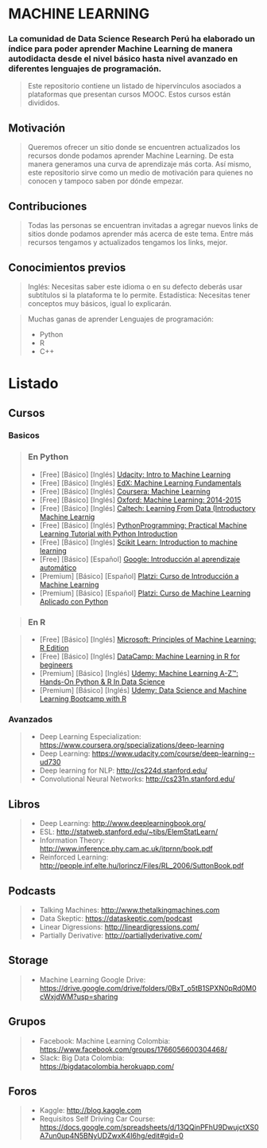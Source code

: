# MACHINE LEARNING

### La comunidad de Data Science Research Perú ha elaborado un índice para poder aprender Machine Learning de manera autodidacta desde el nivel básico hasta nivel avanzado en diferentes lenguajes de programación.

> Este repositorio contiene un listado de hipervínculos asociados a plataformas que presentan cursos MOOC. Estos cursos están divididos.

## Motivación

> Queremos ofrecer un sitio donde se encuentren actualizados los recursos donde podamos aprender Machine Learning. De esta manera generamos una curva de aprendizaje más corta. Así mismo, este repositorio sirve como un medio de motivación para quienes no conocen y tampoco saben por dónde empezar.

## Contribuciones

> Todas las personas se encuentran invitadas a agregar nuevos links de sitios donde podamos aprender más acerca de este tema. Entre más recursos tengamos y actualizados tengamos los links, mejor.

## Conocimientos previos

> Inglés: Necesitas saber este idioma o en su defecto deberás usar subtítulos si la plataforma te lo permite.
> Estadística: Necesitas tener conceptos muy básicos, igual lo explicarán.

> Muchas ganas de aprender
> Lenguajes de programación: 
> - Python
> - R
> - C++

# Listado
## Cursos
### Basicos
> ### En Python
> * [Free] [Básico] [Inglés] [Udacity: Intro to Machine Learning](https://www.udacity.com/course/intro-to-machine-learning--ud120)
> * [Free] [Básico] [Inglés] [EdX: Machine Learning Fundamentals](https://www.edx.org/es/course/machine-learning-fundamentals)
> * [Free] [Básico] [Inglés] [Coursera: Machine Learning](https://www.coursera.org/learn/machine-learning)
> * [Free] [Básico] [Inglés] [Oxford: Machine Learning: 2014-2015](https://www.cs.ox.ac.uk/people/nando.defreitas/machinelearning/)
> * [Free] [Básico] [Inglés] [Caltech: Learning From Data (Introductory Machine Learnig](https://www.edx.org/course/learning-data-introductory-machine-caltechx-cs1156x)
> * [Free] [Básico] [Inglés] [PythonProgramming: Practical Machine Learning Tutorial with Python Introduction](https://pythonprogramming.net/machine-learning-tutorials/)
> * [Free] [Básico] [Inglés] [Scikit Learn: Introduction to machine learning](http://scikit-learn.org/stable/tutorial/index.html)
> * [Free] [Básico] [Español] [Google: Introducción al aprendizaje automático](https://developers.google.com/machine-learning/crash-course/ml-intro)
> * [Premium] [Básico] [Español] [Platzi: Curso de Introducción a Machine Learning](https://platzi.com/clases/ia/)
> * [Premium] [Básico] [Español] [Platzi: Curso de Machine Learning Aplicado con Python](https://platzi.com/clases/scikit/)

> ### En R

> * [Free] [Básico] [Inglés] [Microsoft: Principles of Machine Learning: R Edition](https://www.edx.org/es/course/principles-of-machine-learning-r-edition)
> * [Free] [Básico] [Inglés] [DataCamp: Machine Learning in R for begineers](https://www.datacamp.com/community/tutorials/machine-learning-in-r)
> * [Premium] [Básico] [Inglés] [Udemy: Machine Learning A-Z™: Hands-On Python & R In Data Science](https://www.udemy.com/machinelearning/)
> * [Premium] [Básico] [Inglés] [Udemy: Data Science and Machine Learning Bootcamp with R](https://www.udemy.com/data-science-and-machine-learning-bootcamp-with-r/?siteID=vedj0cWlu2Y-y7Y297koEJ0uwM4mFVgkkQ&LSNPUBID=vedj0cWlu2Y)

### Avanzados
> * Deep Learning Especialization: https://www.coursera.org/specializations/deep-learning
> * Deep Learning: https://www.udacity.com/course/deep-learning--ud730
> * Deep learning for NLP: http://cs224d.stanford.edu/
> * Convolutional Neural Networks: http://cs231n.stanford.edu/

## Libros
> * Deep Learning: http://www.deeplearningbook.org/
> * ESL: http://statweb.stanford.edu/~tibs/ElemStatLearn/
> * Information Theory: http://www.inference.phy.cam.ac.uk/itprnn/book.pdf
> * Reinforced Learning: http://people.inf.elte.hu/lorincz/Files/RL_2006/SuttonBook.pdf

## Podcasts
> * Talking Machines: http://www.thetalkingmachines.com
> * Data Skeptic: https://dataskeptic.com/podcast
> * Linear Digressions: http://lineardigressions.com/
> * Partially Derivative: http://partiallyderivative.com/

## Storage
> * Machine Learning Google Drive: https://drive.google.com/drive/folders/0BxT_o5tB1SPXN0pRd0M0cWxjdWM?usp=sharing

## Grupos
> * Facebook: Machine Learning Colombia: https://www.facebook.com/groups/1766056600304468/
> * Slack: Big Data Colombia: https://bigdatacolombia.herokuapp.com/

## Foros
> * Kaggle: http://blog.kaggle.com
> * Requisitos Self Driving Car Course: https://docs.google.com/spreadsheets/d/13QQinPFhU9DwujctXS0A7un0up4N5BNyUDZwxK4I6hg/edit#gid=0